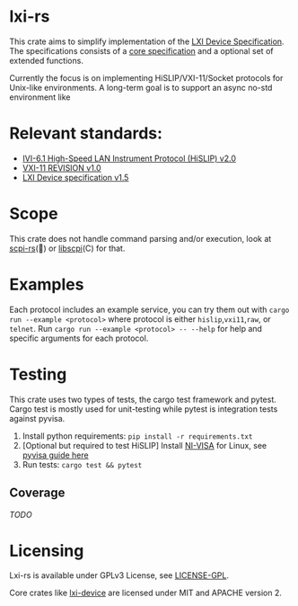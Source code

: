 # lxi-rs

This crate aims to simplify implementation of the [LXI Device Specification](https://www.lxistandard.org/Specifications/Specifications.aspx).
The specifications consists of a [core specification](https://www.lxistandard.org/members/Adopted%20Specifications/Latest%20Version%20of%20Standards_/LXI%20Standard%201.5%20Specifications/LXI%20Device%20Specification%20v1_5_01.pdf) and a optional set of extended functions.

Currently the focus is on implementing HiSLIP/VXI-11/Socket protocols for Unix-like environments. A long-term goal is to support an async no-std environment like [](https://github.com/embassy-rs/embassy)


# Relevant standards:
* [IVI-6.1 High-Speed LAN Instrument Protocol (HiSLIP) v2.0](https://www.ivifoundation.org/specifications/)
* [VXI-11 REVISION v1.0](https://www.vxibus.org/specifications.html)
* [LXI Device specification v1.5](https://www.lxistandard.org/members/Adopted%20Specifications/Latest%20Version%20of%20Standards_/LXI%20Standard%201.5%20Specifications/LXI%20Device%20Specification%20v1_5_01.pdf)

# Scope
This crate does not handle command parsing and/or execution, look at [scpi-rs](https://github.com/Atmelfan/scpi-rs)(:crab:) or [libscpi](https://github.com/j123b567/scpi-parser)(C) for that.

# Examples
Each protocol includes an example service, you can try them out with `cargo run --example <protocol>` where protocol is either `hislip`,`vxi11`,`raw`, or `telnet`. 
Run `cargo run --example <protocol> -- --help` for help and specific arguments for each protocol.

# Testing
This crate uses two types of tests, the cargo test framework and pytest. Cargo test is mostly used for unit-testing while pytest is integration tests against pyvisa.
 
1. Install python requirements: `pip install -r requirements.txt`
2. [Optional but required to test HiSLIP] Install [NI-VISA](https://www.ni.com/sv-se/support/downloads/drivers/download.ni-visa.html) for Linux, see [pyvisa guide here](https://pyvisa.readthedocs.io/en/latest/faq/getting_nivisa.html#faq-getting-nivisa) 
3. Run tests: `cargo test && pytest`

## Coverage
*TODO*

# Licensing
Lxi-rs is available under GPLv3 License, see [LICENSE-GPL](./LICENSE-GPL).

Core crates like [lxi-device](device) are licensed under MIT and APACHE version 2.
